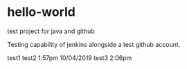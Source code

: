# hello-world
test project for java and github

Testing capability of jenkins alongside a test github account.

test1
test2 1:57pm 10/04/2019
test3 2:06pm
